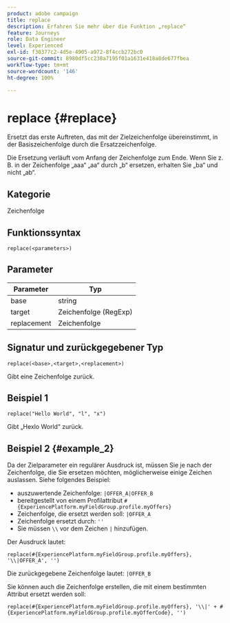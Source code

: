 ```yaml
---
product: adobe campaign
title: replace
description: Erfahren Sie mehr über die Funktion „replace“
feature: Journeys
role: Data Engineer
level: Experienced
exl-id: f30377c2-4d5e-4905-a972-8f4ccb272bc0
source-git-commit: 8980df5cc238a7195f01a1631e418a8de677fbea
workflow-type: tm+mt
source-wordcount: '146'
ht-degree: 100%

---
```


# replace {#replace}

Ersetzt das erste Auftreten, das mit der Zielzeichenfolge übereinstimmt, in der Basiszeichenfolge durch die Ersatzzeichenfolge.

Die Ersetzung verläuft vom Anfang der Zeichenfolge zum Ende. Wenn Sie z. B. in der Zeichenfolge „aaa“ „aa“ durch „b“ ersetzen, erhalten Sie „ba“ und nicht „ab“.

## Kategorie

Zeichenfolge

## Funktionssyntax

`replace(<parameters>)`

## Parameter

| Parameter | Typ |
|-----------|--------------|
| base | string |
| target | Zeichenfolge (RegExp) |
| replacement | Zeichenfolge |

## Signatur und zurückgegebener Typ

`replace(<base>,<target>,<replacement>)`

Gibt eine Zeichenfolge zurück.

## Beispiel 1

`replace("Hello World", "l", "x")`

Gibt „Hexlo World“ zurück.

## Beispiel 2 {#example_2}

Da der Zielparameter ein regulärer Ausdruck ist, müssen Sie je nach der Zeichenfolge, die Sie ersetzen möchten, möglicherweise einige Zeichen auslassen. Siehe folgendes Beispiel:

* auszuwertende Zeichenfolge: `|OFFER_A|OFFER_B`
* bereitgestellt von einem Profilattribut `#{ExperiencePlatform.myFieldGroup.profile.myOffers}`
* Zeichenfolge, die ersetzt werden soll: `|OFFER_A`
* Zeichenfolge ersetzt durch: `''`
* Sie müssen `\\` vor dem Zeichen `|` hinzufügen.

Der Ausdruck lautet:

`replace(#{ExperiencePlatform.myFieldGroup.profile.myOffers}, '\\|OFFER_A', '')`

Die zurückgegebene Zeichenfolge lautet: `|OFFER_B`

Sie können auch die Zeichenfolge erstellen, die mit einem bestimmten Attribut ersetzt werden soll:

`replace(#{ExperiencePlatform.myFieldGroup.profile.myOffers}, '\\|' + #{ExperiencePlatform.myFieldGroup.profile.myOfferCode}, '')`

